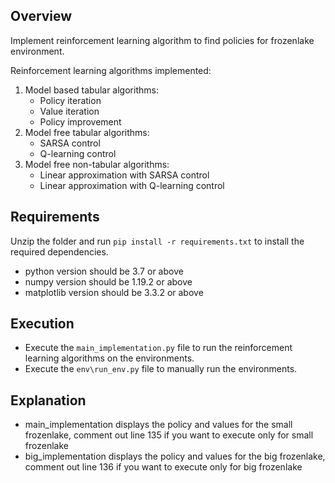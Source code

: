 ## Overview

Implement reinforcement learning algorithm to find policies for frozenlake environment.

Reinforcement learning algorithms implemented:
1. Model based tabular algorithms:
   * Policy iteration
   * Value iteration
   * Policy improvement
2. Model free tabular algorithms:
   * SARSA control
   * Q-learning control
3. Model free non-tabular algorithms:
   * Linear approximation with SARSA control
   * Linear approximation with Q-learning control
   
## Requirements

Unzip the folder and run ```pip install -r requirements.txt``` to install the required dependencies.         
* python version should be 3.7 or above
* numpy version should be 1.19.2 or above
* matplotlib version should be 3.3.2 or above


## Execution
      
   * Execute the ```main_implementation.py``` file to run the reinforcement learning algorithms on the environments.
   * Execute the ```env\run_env.py``` file to manually run the environments.

## Explanation
       
   * main_implementation displays the policy and values for the small frozenlake, comment out line 135 if you want to execute only for small frozenlake
   * big_implementation displays the policy and values for the big frozenlake, comment out line 136 if you want to execute only for big frozenlake
